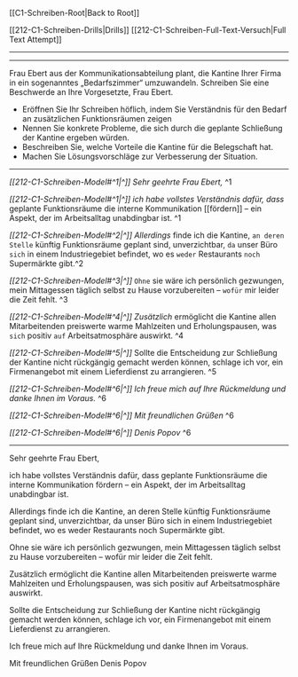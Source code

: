 [[C1-Schreiben-Root|Back to Root]]

[[212-C1-Schreiben-Drills|Drills]]
[[212-C1-Schreiben-Full-Text-Versuch|Full Text Attempt]]

----
---

Frau Ebert aus der Kommunikationsabteilung plant, die Kantine Ihrer Firma in ein sogenanntes „Bedarfszimmer“ umzuwandeln. Schreiben Sie eine Beschwerde an Ihre Vorgesetzte, Frau Ebert.
- Eröffnen Sie Ihr Schreiben höflich, indem Sie Verständnis für den Bedarf an zusätzlichen Funktionsräumen zeigen
- Nennen Sie konkrete Probleme, die sich durch die geplante Schließung der Kantine ergeben würden.
- Beschreiben Sie, welche Vorteile die Kantine für die Belegschaft hat.
- Machen Sie Lösungsvorschläge zur Verbesserung der Situation.


---

*[[212-C1-Schreiben-Model#^1|^]]* *Sehr geehrte Frau Ebert,* ^1

 
*[[212-C1-Schreiben-Model#^1|^]]* *ich habe vollstes Verständnis dafür, dass* geplante Funktionsräume die interne Kommunikation [[fördern]] – ein Aspekt, der im Arbeitsalltag unabdingbar ist. ^1

 
*[[212-C1-Schreiben-Model#^2|^]]* *Allerdings* finde ich die Kantine, `an deren Stelle` künftig Funktionsräume geplant sind, unverzichtbar, `da` unser Büro `sich` in einem Industriegebiet befindet, wo es `weder` Restaurants `noch` Supermärkte gibt.^2

 
*[[212-C1-Schreiben-Model#^3|^]]* `Ohne` sie wäre ich persönlich gezwungen, mein Mittagessen täglich selbst zu Hause vorzubereiten – `wofür` mir leider die Zeit fehlt. ^3


*[[212-C1-Schreiben-Model#^4|^]]* *Zusätzlich* ermöglicht die Kantine allen Mitarbeitenden preiswerte warme Mahlzeiten und Erholungspausen, was `sich` positiv `auf` Arbeitsatmosphäre auswirkt. ^4

 
*[[212-C1-Schreiben-Model#^5|^]]* Sollte die Entscheidung zur Schließung der Kantine nicht rückgängig gemacht werden können, schlage ich vor, ein Firmenangebot mit einem Lieferdienst zu arrangieren. ^5

 
*[[212-C1-Schreiben-Model#^6|^]]* *Ich freue mich auf Ihre Rückmeldung und danke Ihnen im Voraus.* ^6

 
*[[212-C1-Schreiben-Model#^6|^]]* *Mit freundlichen Grüßen* ^6

*[[212-C1-Schreiben-Model#^6|^]]* *Denis Popov* ^6


----

Sehr geehrte Frau Ebert,

ich habe vollstes Verständnis dafür, dass geplante Funktionsräume die interne Kommunikation fördern – ein Aspekt, der im Arbeitsalltag unabdingbar ist.

Allerdings finde ich die Kantine, an deren Stelle künftig Funktionsräume geplant sind, unverzichtbar, da unser Büro sich in einem Industriegebiet befindet, wo es weder Restaurants noch Supermärkte gibt.

Ohne sie wäre ich persönlich gezwungen, mein Mittagessen täglich selbst zu Hause vorzubereiten – wofür mir leider die Zeit fehlt.

Zusätzlich ermöglicht die Kantine allen Mitarbeitenden preiswerte warme Mahlzeiten und Erholungspausen, was sich positiv auf Arbeitsatmosphäre auswirkt.

Sollte die Entscheidung zur Schließung der Kantine nicht rückgängig gemacht werden können, schlage ich vor, ein Firmenangebot mit einem Lieferdienst zu arrangieren. 

Ich freue mich auf Ihre Rückmeldung und danke Ihnen im Voraus.

Mit freundlichen Grüßen
Denis Popov




